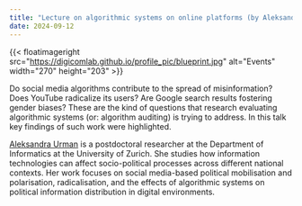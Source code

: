 ```yaml
---
title: "Lecture on algorithmic systems on online platforms (by Aleksandra Urman)"
date: 2024-09-12
---
```



{{< floatimageright src="https://digicomlab.github.io/profile_pic/blueprint.jpg" alt="Events" width="270" height="203" >}}

Do social media algorithms contribute to the spread of misinformation? Does YouTube radicalize its users? Are Google search results fostering gender biases? These are the kind of questions that research evaluating algorithmic systems (or: algorithm auditing) is trying to address. In this talk key findings of such work were highlighted.

[Aleksandra Urman](https://www.ifi.uzh.ch/en/scg/people/urman.html) is a postdoctoral researcher at the Department of Informatics at the University of Zurich. She studies how information technologies can affect socio-political processes across different national contexts. Her work focuses on social media-based political mobilisation and polarisation, radicalisation, and the effects of algorithmic systems on political information distribution in digital environments. 

